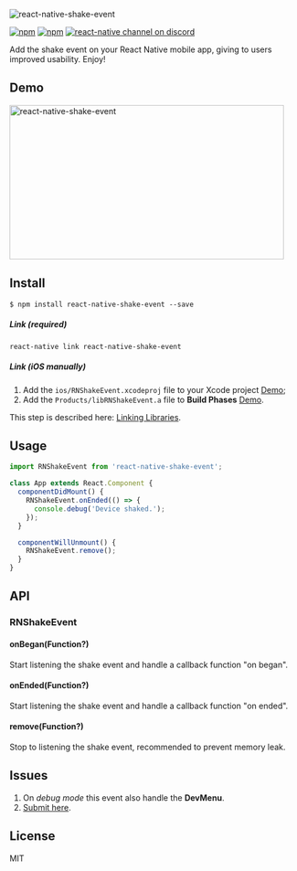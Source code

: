 ![react-native-shake-event](https://cdn.rawgit.com/jadsonlourenco/react-native-shake-event/master/media/promo.jpg)

[![npm](https://img.shields.io/npm/v/react-native-shake-event.svg)](https://www.npmjs.com/package/react-native-shake-event)
[![npm](https://img.shields.io/npm/dt/react-native-shake-event.svg)](https://www.npmjs.com/package/react-native-shake-event)
[![react-native channel on discord](https://img.shields.io/badge/discord-react--native%40reactiflux-738bd7.svg?style=flat-square)](https://discord.gg/0ZcbPKXt5bXsb3os)

Add the shake event on your React Native mobile app, giving to users improved usability. Enjoy!

## Demo

<img src="https://cdn.rawgit.com/jadsonlourenco/react-native-shake-event/master/media/demo.gif" width="480" height="270" alt="react-native-shake-event">

## Install

```shell
$ npm install react-native-shake-event --save
```

##### Link (required)

`react-native link react-native-shake-event`

##### Link (iOS manually)

1. Add the `ios/RNShakeEvent.xcodeproj` file to your Xcode project [Demo](https://facebook.github.io/react-native/img/AddToLibraries.png);
2. Add the `Products/libRNShakeEvent.a` file to **Build Phases**  [Demo](https://facebook.github.io/react-native/img/AddToBuildPhases.png).

This step is described here: [Linking Libraries](https://facebook.github.io/react-native/docs/linking-libraries-ios.html#content).

## Usage

```js
import RNShakeEvent from 'react-native-shake-event';

class App extends React.Component {
  componentDidMount() {    
    RNShakeEvent.onEnded(() => {
      console.debug('Device shaked.');
    });
  }

  componentWillUnmount() {
    RNShakeEvent.remove();
  }
}
```

## API

### RNShakeEvent

#### onBegan(Function?)

Start listening the shake event and handle a callback function "on began".

#### onEnded(Function?)

Start listening the shake event and handle a callback function "on ended".

#### remove(Function?)

Stop to listening the shake event, recommended to prevent memory leak.

## Issues

1. On *debug mode* this event also handle the **DevMenu**.
2. [Submit here](https://github.com/jadsonlourenco/react-native-shake-event/issues).

## License

MIT
